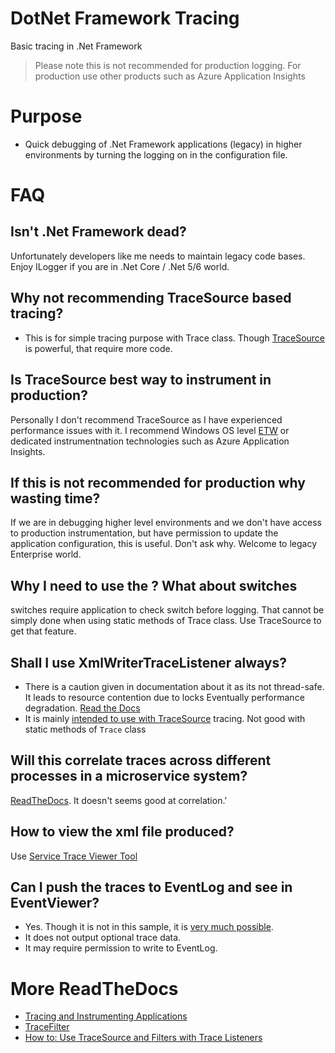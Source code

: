 # DotNet Framework Tracing
Basic tracing in .Net Framework

> Please note this is not recommended for production logging. For production use other products such as Azure Application Insights 

# Purpose
- Quick debugging of .Net Framework applications (legacy) in higher environments by turning the logging on in the configuration file.

# FAQ

## Isn't .Net Framework dead?
Unfortunately developers like me needs to maintain legacy code bases. Enjoy ILogger if you are in .Net Core / .Net 5/6 world.

## Why not recommending TraceSource based tracing?
- This is for simple tracing purpose with Trace class. Though [TraceSource](https://docs.microsoft.com/en-us/dotnet/api/system.diagnostics.tracesource?view=net-5.0) is powerful, that require more code. 

## Is TraceSource best way to instrument in production?
Personally I don't recommend TraceSource as I have experienced performance issues with it. I recommend Windows OS level [ETW](https://docs.microsoft.com/en-us/dotnet/framework/performance/etw-events) or dedicated instrumentnation technologies such as Azure Application Insights.

## If this is not recommended for production why wasting time?
If we are in debugging higher level environments and we don't have access to production instrumentation, but have permission to update the application configuration, this is useful.
Don't ask why. Welcome to legacy Enterprise world.

## Why I need to use the <filter>? What about switches
switches require application to check switch before logging. That cannot be simply done when using static methods of Trace class. Use TraceSource to get that feature.

## Shall I use XmlWriterTraceListener always?
- There is a caution given in documentation about it as its not thread-safe. It leads to resource contention due to locks Eventually performance degradation. [Read the Docs](https://docs.microsoft.com/en-us/dotnet/framework/wcf/diagnostics/tracing/configuring-tracing#configuring-trace-listeners-to-consume-traces)
- It is mainly [intended to use with TraceSource](https://docs.microsoft.com/en-us/dotnet/api/system.diagnostics.xmlwritertracelistener?view=net-5.0#remarks) tracing. Not good with static methods of `Trace` class  

## Will this correlate traces across different processes in a microservice system?
[ReadTheDocs](https://docs.microsoft.com/en-us/dotnet/framework/wcf/diagnostics/tracing/configuring-tracing#configuring-activity-tracing-and-propagation-for-correlation). It doesn't seems good at correlation.'

## How to view the xml file produced?
Use [Service Trace Viewer Tool](https://docs.microsoft.com/en-us/dotnet/framework/wcf/service-trace-viewer-tool-svctraceviewer-exe?redirectedfrom=MSDN)

## Can I push the traces to EventLog and see in EventViewer?
- Yes. Though it is not in this sample, it is [very much possible](https://docs.microsoft.com/en-us/dotnet/api/system.diagnostics.eventlogtracelistener?view=windowsdesktop-5.0).
- It does not output optional trace data.
- It may require permission to write to EventLog.

# More ReadTheDocs

- [Tracing and Instrumenting Applications](https://docs.microsoft.com/en-us/dotnet/framework/debug-trace-profile/tracing-and-instrumenting-applications)
- [TraceFilter](https://docs.microsoft.com/en-us/dotnet/api/system.diagnostics.tracefilter?view=net-5.0)
- [How to: Use TraceSource and Filters with Trace Listeners](https://docs.microsoft.com/en-us/dotnet/framework/debug-trace-profile/how-to-use-tracesource-and-filters-with-trace-listeners)